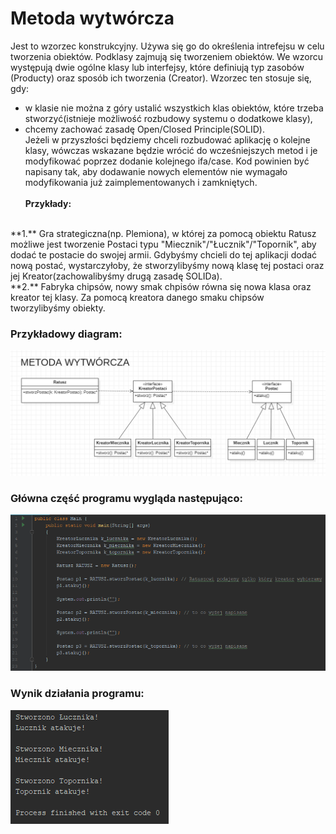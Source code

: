 # Metoda wytwórcza

Jest to wzorzec konstrukcyjny. Używa się go do określenia intrefejsu w celu tworzenia obiektów. Podklasy zajmują się tworzeniem obiektów. We wzorcu występują dwie ogólne klasy lub interfejsy, które definiują typ zasobów (Producty) oraz sposób ich tworzenia (Creator).
Wzorzec ten stosuje się, gdy:
- w klasie nie można z góry ustalić wszystkich klas obiektów, które trzeba stworzyć(istnieje możliwość rozbudowy systemu o dodatkowe klasy),
- chcemy zachować zasadę Open/Closed Principle(SOLID). </br>
Jeżeli w przyszłości będziemy chceli rozbudować aplikację o kolejne klasy, wówczas wskazane będzie wrócić do wcześniejszych metod i je modyfikować poprzez dodanie kolejnego ifa/case. 
Kod powinien być napisany tak, aby dodawanie nowych elementów nie wymagało modyfikowania już zaimplementowanych i zamkniętych. </br></br>
**Przykłady:**
</br>
**1.** Gra strategiczna(np. Plemiona), w której za pomocą obiektu Ratusz możliwe jest tworzenie Postaci typu "Miecznik"/"Łucznik"/"Topornik", aby dodać te postacie do swojej armii. Gdybyśmy chcieli do tej aplikacji dodać nową postać, wystarczyłoby, że stworzylibyśmy nową klasę tej postaci oraz jej Kreator(zachowalibyśmy drugą zasadę SOLIDa). </br>
**2.** Fabryka chipsów, nowy smak chpisów równa się nowa klasa oraz kreator tej klasy. Za pomocą kreatora danego smaku chipsów tworzylibyśmy obiekty.

### Przykładowy diagram:
<p align="center">
 <img src="https://github.com/JakubMakaruk/UMCS/blob/master/23%20DAYS%20CHALLANGE%20WZORCOWY/Metoda%20wytworcza/zdj/diagram.png" alt="zdj">
</p>

### Główna część programu wygląda następująco:
<p align="left">
 <img src="https://github.com/JakubMakaruk/UMCS/blob/master/23%20DAYS%20CHALLANGE%20WZORCOWY/Metoda%20wytworcza/zdj/main1.png" alt="zdj">
</p>

### Wynik działania programu:
<p align="left">
 <img src="https://github.com/JakubMakaruk/UMCS/blob/master/23%20DAYS%20CHALLANGE%20WZORCOWY/Metoda%20wytworcza/zdj/main2.png" alt="zdj">
</p>
